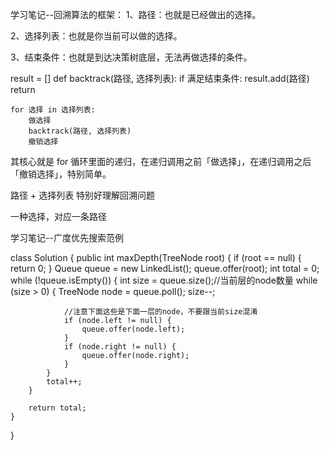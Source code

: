 学习笔记--回溯算法的框架：
1、路径：也就是已经做出的选择。

2、选择列表：也就是你当前可以做的选择。

3、结束条件：也就是到达决策树底层，无法再做选择的条件。

result = []
def backtrack(路径, 选择列表):
    if 满足结束条件:
        result.add(路径)
        return
    
    for 选择 in 选择列表:
        做选择
        backtrack(路径, 选择列表)
        撤销选择
其核心就是 for 循环里面的递归，在递归调用之前「做选择」，在递归调用之后「撤销选择」，特别简单。

路径 + 选择列表 特别好理解回溯问题

一种选择，对应一条路径

学习笔记--广度优先搜索范例

class Solution {
    public int maxDepth(TreeNode root) {
        if (root == null) {
            return 0;
        }
        Queue<TreeNode> queue = new LinkedList<TreeNode>();
        queue.offer(root);
        int total = 0;
        while (!queue.isEmpty()) {
            int size = queue.size();//当前层的node数量
            while (size > 0) {
                TreeNode node = queue.poll();
                size--;

                //注意下面这些是下面一层的node，不要跟当前size混淆
                if (node.left != null) {
                    queue.offer(node.left);
                }
                if (node.right != null) {
                    queue.offer(node.right);
                }                
            }
            total++;
        }

        return total;
    }
}
